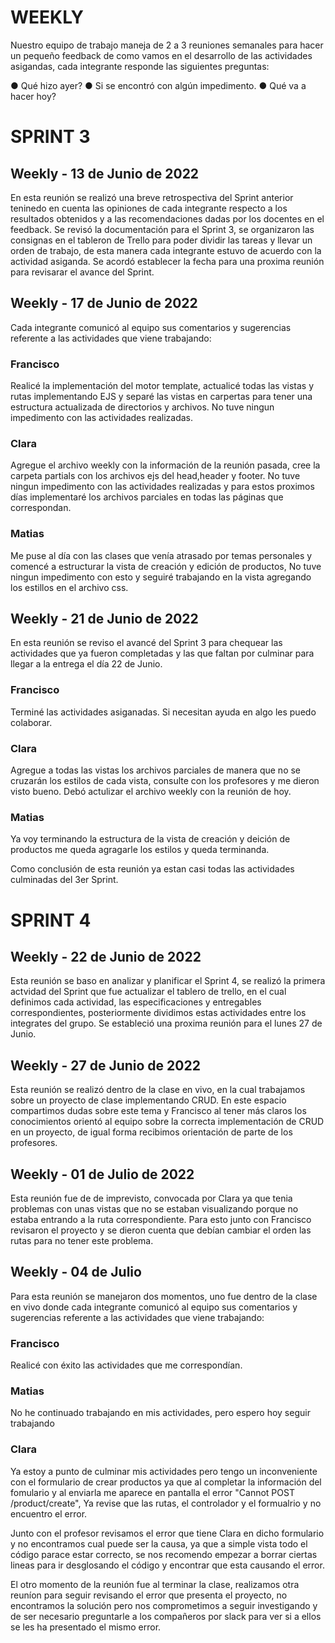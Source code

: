 # WEEKLY

Nuestro equipo de trabajo maneja de 2 a 3 reuniones semanales para hacer un pequeño feedback de como vamos en el desarrollo de las actividades asigandas, cada integrante responde las siguientes preguntas:

● Qué hizo ayer?
● Si se encontró con algún impedimento.
● Qué va a hacer hoy?

# SPRINT 3

## Weekly - 13 de Junio de 2022

En esta reunión se realizó una breve retrospectiva del Sprint anterior teninedo en cuenta las opiniones de cada integrante respecto a los resultados obtenidos y a las recomendaciones dadas por los docentes en el feedback.
 Se revisó la documentación para el Sprint 3, se organizaron las consignas en el tableron de Trello para poder dividir las tareas y llevar un orden de trabajo, de esta manera cada integrante estuvo de acuerdo con la actividad asiganda. Se acordó establecer la fecha para una proxima reunión para revisarar el avance del Sprint. 

## Weekly - 17 de Junio de 2022
Cada integrante comunicó al equipo sus comentarios y sugerencias referente a las actividades que viene trabajando:

### Francisco
Realicé la implementación del motor template, actualicé  todas las vistas y rutas implementando EJS y  separé  las vistas en carpertas para tener una estructura actualizada de directorios y archivos. No tuve ningun impedimento con las actividades realizadas.
### Clara
Agregue el archivo weekly con la información de la reunión pasada, cree la carpeta partials con los archivos ejs del head,header y footer. No tuve ningun impedimento con las actividades realizadas y para estos proximos días implementaré los archivos parciales en todas las páginas que correspondan.
### Matias
Me puse al día con las clases que venía atrasado por temas personales y comencé a estructurar la vista de creación y edición de productos, No tuve ningun impedimento con esto y seguiré trabajando en la vista agregando los estillos en el archivo css.

## Weekly - 21 de Junio de 2022

En esta reunión se reviso el avancé del Sprint 3 para chequear las actividades que ya fueron completadas y las que faltan por culminar para llegar a la entrega el día 22 de Junio.

### Francisco
Terminé las actividades asiganadas. Si necesitan ayuda en algo les puedo colaborar.
### Clara
Agregue a todas las vistas los archivos parciales de manera que no se cruzarán los estilos de cada vista, consulte con los profesores y me dieron visto bueno. Debó actulizar el archivo weekly con la reunión de hoy.
### Matias
Ya voy terminando la estructura de la vista de creación y deición de productos me queda agragarle los estilos y queda terminanda.

Como conclusión de esta reunión ya estan casi todas las actividades culminadas del 3er Sprint.

# SPRINT 4

## Weekly - 22 de Junio de 2022

Esta reunión se baso en analizar y planificar el Sprint 4, se realizó la primera actvidad del Sprint que fue actualizar el tablero de trello, en el cual definimos cada actividad, las especificaciones y entregables correspondientes, posteriormente dividimos estas actividades  entre los integrates del grupo.
Se estableció una proxima reunión para el lunes 27 de Junio.

## Weekly - 27 de Junio de 2022

Esta reunión se realizó dentro de la clase en vivo, en la cual trabajamos sobre un proyecto de clase implementando CRUD. En este espacio compartimos dudas sobre este tema y  Francisco al tener más claros los conocimientos orientó al equipo sobre la correcta implementación de CRUD en un proyecto, de igual forma recibimos orientación de parte de los profesores.

## Weekly - 01 de Julio de 2022

Esta reunión fue de de imprevisto, convocada por Clara ya que tenia problemas con unas vistas que no se estaban visualizando porque no estaba entrando a la ruta correspondiente. Para esto junto con Francisco revisaron el proyecto y se dieron cuenta que debían cambiar el orden las rutas para no tener este problema.

## Weekly - 04 de Julio

Para esta reunión se manejaron dos momentos, uno fue dentro de la clase en vivo donde cada integrante comunicó al equipo sus comentarios y sugerencias referente a las actividades que viene trabajando:

### Francisco
Realicé con éxito las actividades que me correspondían.

### Matias
No he continuado trabajando en mis actividades, pero espero hoy seguir trabajando

### Clara
Ya estoy a punto de culminar mis actividades pero tengo un inconveniente con el formulario de crear productos ya que al completar la información del fomulario y al enviarla me aparece en pantalla el error "Cannot POST /product/create", Ya revise que las rutas, el controlador y el formualrio y no encuentro el error.

Junto con el profesor revisamos el error que tiene Clara en dicho formulario y no encontramos cual puede ser la causa, ya que a simple vista todo el código parace estar correcto, se nos recomendo empezar a borrar ciertas lineas para ir desglosando el código y encontrar que esta causando el error.

El otro momento de la reunión fue al terminar la clase, realizamos otra reuníon para seguir revisando el error que presenta el proyecto, no encontramos la solución pero nos comprometimos a seguir investigando y de ser necesario preguntarle a los compañeros por slack para ver si a ellos se les ha presentado el mismo error.




